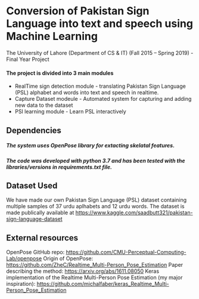 # Conversion of Pakistan Sign Language into text and speech using Machine Learning
The University of Lahore (Department of CS & IT) (Fall 2015 – Spring 2019) - Final Year Project

#### The project is divided into 3 main modules
- RealTime sign detection module - translating Pakistan Sign Language (PSL) alphabet and words into text and speech in realtime.
- Capture Dataset modeule - Automated system for capturing and adding new data to the dataset
- PSl learning module - Learn PSL interactively

## Dependencies
##### The system uses OpenPose library for extacting skelatal features.
##### The code was developed with python 3.7 and has been tested with the libraries/versions in requirements.txt file.

## Dataset Used
We have made our own Pakistan Sign Language (PSL) dataset containing multiple samples of 37 urdu aplhabets and 12 urdu words. The dataset is made publically available at https://www.kaggle.com/saadbutt321/pakistan-sign-language-dataset

## External resources
OpenPose GitHub repo: https://github.com/CMU-Perceptual-Computing-Lab/openpose
Origin of OpenPose: https://github.com/ZheC/Realtime_Multi-Person_Pose_Estimation
Paper describing the method: https://arxiv.org/abs/1611.08050
Keras implementation of the Realtime Multi-Person Pose Estimation (my major inspiration): https://github.com/michalfaber/keras_Realtime_Multi-Person_Pose_Estimation
